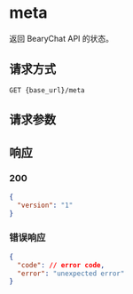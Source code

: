 # meta

返回 BearyChat API 的状态。

## 请求方式

```
GET {base_url}/meta
```

## 请求参数



## 响应

### 200

```json
{
  "version": "1"
}
```
### 错误响应

```json
{
  "code": // error code,
  "error": "unexpected error"
}
```

<!-- generated by gen_doc.js -->

